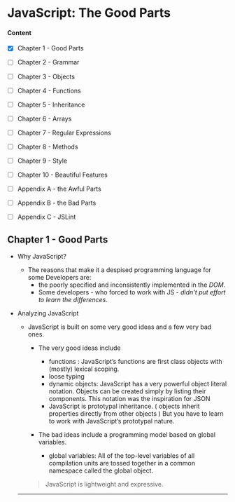 # JavaScript: The Good Parts

#### Content

- [x]  Chapter 1 - Good Parts
- [ ]  Chapter 2 - Grammar
- [ ]  Chapter 3 - Objects
- [ ]  Chapter 4 - Functions
- [ ]  Chapter 5 - Inheritance
- [ ]  Chapter 6 - Arrays
- [ ]  Chapter 7 - Regular Expressions
- [ ]  Chapter 8 - Methods
- [ ]  Chapter 9 - Style
- [ ]  Chapter 10 - Beautiful Features
- [ ]  Appendix A - the Awful Parts
- [ ]  Appendix B - the Bad Parts
- [ ]  Appendix C - JSLint


## Chapter 1 - Good Parts

- Why JavaScript?
    - The reasons that make it a despised programming language for some Developers are:
        - the  poorly specified and inconsistently implemented in the *DOM*.
        - Some developers - who forced to work with JS - *didn't put effort to learn the differences*.

- Analyzing JavaScript
    - JavaScript is built on some very good ideas and a few very bad ones.
        - The very good ideas include
            - functions : JavaScript’s functions are first class objects with (mostly) lexical scoping.
            - loose typing
            - dynamic objects:  JavaScript has a very powerful object literal notation. Objects can be created simply by listing their components. This notation was the inspiration for JSON
            - JavaScript is prototypal inheritance.  ( objects inherit properties directly from other objects ) But you have to learn to work with JavaScript’s prototypal nature.

        - The bad ideas include a programming model based on global variables.
            - global variables: All of the top-level variables of all compilation units are tossed together in a common namespace called the global object.


        > JavaScript is lightweight and expressive.

	---
